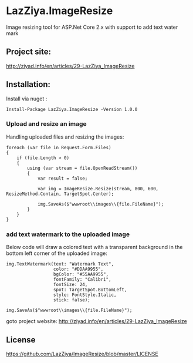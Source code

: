 # LazZiya.ImageResize
Image resizing tool for ASP.Net Core 2.x with support to add text water mark 

## Project site:
http://ziyad.info/en/articles/29-LazZiya_ImageResize

## Installation:

Install via nuget :

````
Install-Package LazZiya.ImageResize -Version 1.0.0
````

### Upload and resize an image
Handling uploaded files and resizing the images:
````
foreach (var file in Request.Form.Files)
{
    if (file.Length > 0)
    {        
        using (var stream = file.OpenReadStream())
        {
            var result = false;

            var img = ImageResize.Resize(stream, 800, 600, ResizeMethod.Contain, TargetSpot.Center);

            img.SaveAs($"wwwroot\\images\\{file.FileName}");
        }
    }
}
````

### add text watermark to the uploaded image
Below code will draw a colored text with a transparent background in the bottom left corner of the uploaded image:

````
img.TextWatermark(text: "Watermark Text", 
                  color: "#DDAA9955", 
                  bgColor: "#55AA9955", 
                  fontFamily: "Calibri", 
                  fontSize: 24, 
                  spot: TargetSpot.BottomLeft, 
                  style: FontStyle.Italic, 
                  stick: false);
                  
img.SaveAs($"wwwroot\\images\\{file.FileName}");
````

goto project website: http://ziyad.info/en/articles/29-LazZiya_ImageResize

## License
https://github.com/LazZiya/ImageResize/blob/master/LICENSE
